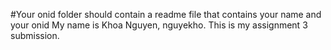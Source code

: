 #Your onid folder should contain a readme file that contains your name and your onid
My name is Khoa Nguyen, nguyekho. This is my assignment 3 submission.
